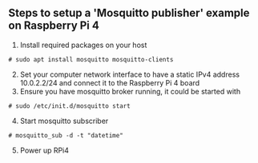 ## Steps to setup a 'Mosquitto publisher' example on Raspberry Pi 4

1. Install required packages on your host
```
# sudo apt install mosquitto mosquitto-clients
```
2. Set your computer network interface to have a static IPv4 address 10.0.2.2/24 and connect it to the Raspberry Pi 4 board
3. Ensure you have mosquitto broker running, it could be started with
```
# sudo /etc/init.d/mosquitto start
```
4. Start mosquitto subscriber
```
# mosquitto_sub -d -t "datetime"
```
5. Power up RPi4